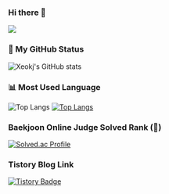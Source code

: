 ### Hi there 👋

<img src="https://capsule-render.vercel.app/api?type=waving&color=auto&height=200&section=header&text=Welcome!&fontSize=70" />

### :calendar: My GitHub Status
![Xeokj's GitHub stats](https://github-readme-stats.vercel.app/api?username=Xeokj&show_icons=true&theme=tokyonight)


### :bar_chart: Most Used Language
![Top Langs](https://github-readme-stats.vercel.app/api/top-langs/?username=Xeokj&theme=tokyonight)
[![Top Langs](https://github-readme-stats.vercel.app/api/top-langs/?username=Xeokj&theme=tokyonight)](https://github.com/Xeokj/github-readme-stats)

### Baekjoon Online Judge Solved Rank (:hatching_chick:)
[![Solved.ac Profile](http://mazassumnida.wtf/api/generate_badge?boj=backspace22)](https://solved.ac/backspace22)


### Tistory Blog Link
[![Tistory Badge](https://img.shields.io/badge/Tech%20Blog-555263?style=flat&logoColor=white)]("https://jangkunstory.tistory.com/)


<!--
**Xeokj/Xeokj** is a ✨ _special_ ✨ repository because its `README.md` (this file) appears on your GitHub profile.

Here are some ideas to get you started:

- 🔭 I’m currently working on ...
- 🌱 I’m currently learning ...
- 👯 I’m looking to collaborate on ...
- 🤔 I’m looking for help with ...
- 💬 Ask me about ...
- 📫 How to reach me: ...
- 😄 Pronouns: ...
- ⚡ Fun fact: ...
-->
